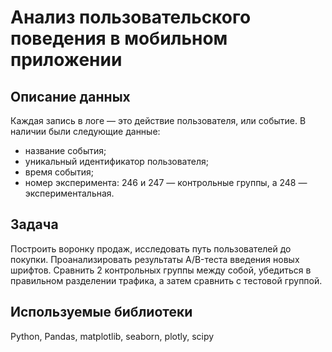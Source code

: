 # Анализ пользовательского поведения в мобильном приложении

## Описание данных
Каждая запись в логе — это действие пользователя, или событие.
В наличии были следующие данные: 
- название события;
- уникальный идентификатор пользователя;
- время события;
- номер эксперимента: 246 и 247 — контрольные группы, а 248 — экспериментальная.

## Задача
Построить воронку продаж, исследовать путь пользователей до покупки. Проанализировать результаты A/B-теста введения новых шрифтов. Сравнить 2 контрольных группы между собой, убедиться в правильном разделении трафика, а затем сравнить с тестовой группой. 

## Используемые библиотеки
Python, Pandas, matplotlib, seaborn, plotly, scipy
